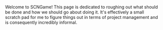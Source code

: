 Welcome to SCNGame! This page is dedicated to roughing out what should be done and how we should go about doing it. It's effectively a small scratch pad for me to figure things out in terms of project management and is consequently incredibly informal.
